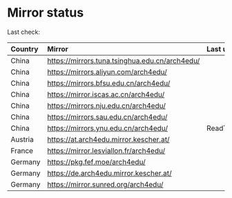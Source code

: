 <script src="./time.js"></script>
# Mirror status
Last check: <script type="text/javascript">localize(1693210924.38322);</script>

|Country|Mirror|Last update|
|:------|:-----|:----------|
|China|https://mirrors.tuna.tsinghua.edu.cn/arch4edu/|<script type="text/javascript">localize(1693160815);</script>|
|China|https://mirrors.aliyun.com/arch4edu/|<script type="text/javascript">localize(1693160815);</script>|
|China|https://mirrors.bfsu.edu.cn/arch4edu/|<script type="text/javascript">localize(1693160815);</script>|
|China|https://mirror.iscas.ac.cn/arch4edu/|<script type="text/javascript">localize(1693160815);</script>|
|China|https://mirrors.nju.edu.cn/arch4edu/|<script type="text/javascript">localize(1693160815);</script>|
|China|https://mirrors.sau.edu.cn/arch4edu/|<script type="text/javascript">localize(1693160815);</script>|
|China|https://mirrors.ynu.edu.cn/arch4edu/|ReadTimeout|
|Austria|https://at.arch4edu.mirror.kescher.at/|<script type="text/javascript">localize(1693160815);</script>|
|France|https://mirror.lesviallon.fr/arch4edu/|<script type="text/javascript">localize(1693160815);</script>|
|Germany|https://pkg.fef.moe/arch4edu/|<script type="text/javascript">localize(1693160815);</script>|
|Germany|https://de.arch4edu.mirror.kescher.at/|<script type="text/javascript">localize(1693160815);</script>|
|Germany|https://mirror.sunred.org/arch4edu/|<script type="text/javascript">localize(1693160815);</script>|

<script src="./tablefilter/tablefilter.js"></script>
<script src="./table.js"></script>